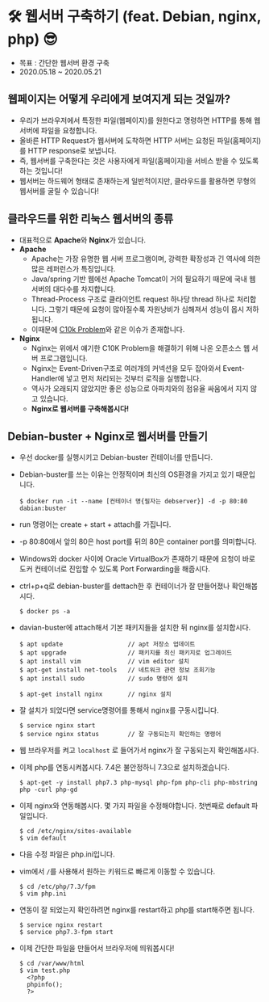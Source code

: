 # 🛠 웹서버 구축하기 (feat. Debian, nginx, php) 😎
- 목표 : 간단한 웹서버 환경 구축
- 2020.05.18 ~ 2020.05.21

## 웹페이지는 어떻게 우리에게 보여지게 되는 것일까?
- 우리가 브라우저에서 특정한 파일(웹페이지)를 원한다고 명령하면 HTTP를 통해 웹서버에 파일을 요청합니다.
- 올바른 HTTP Request가 웹서버에 도착하면 HTTP 서버는 요청된 파일(홈페이지)를 HTTP response로 보냅니다.
- 즉, 웹서버를 구축한다는 것은 사용자에게 파일(홈페이지)을 서비스 받을 수 있도록 하는 것입니다!
- 웹서버는 하드웨어 형태로 존재하는게 일반적이지만, 클라우드를 활용하면 무형의 웹서버를 굴릴 수 있습니다!

## 클라우드를 위한 리눅스 웹서버의 종류
- 대표적으로 <b>Apache</b>와 <b>Nginx</b>가 있습니다.
- <b>Apache</b>
  - Apache는 가장 유명한 웹 서버 프로그램이며, 강력한 확장성과 긴 역사에 의한 많은 레퍼런스가 특징입니다.
  - Java/spring 기반 웹에선 Apache Tomcat이 거의 필요하기 때문에 국내 웹 서버의 대다수를 차지합니다.
  - Thread-Process 구조로 클라이언트 request 하나당 thread 하나로 처리합니다. 그렇기 때문에 요청이 많아질수록 자원낭비가 심해져서 성능이 몹시 저하됩니다.
  - 이때문에 [C10k Problem](https://en.wikipedia.org/wiki/C10k_problem)와 같은 이슈가 존재합니다.
- <b>Nginx</b>
  - Nginx는 위에서 얘기한 C10K Problem을 해결하기 위해 나온 오픈소스 웹 서버 프로그램입니다.
  - Nginx는 Event-Driven구조로 여러개의 커넥션을 모두 잡아와서 Event-Handler에 넣고 먼저 처리되는 것부터 로직을 실행합니다.
  - 역사가 오래되지 않았지만 좋은 성능으로 아파치와의 점유율 싸움에서 지지 않고 있습니다.
  - <b>Nginx로 웹서버를 구축해봅시다!</b>
  
## Debian-buster + Nginx로 웹서버를 만들기
- 우선 docker를 실행시키고 Debian-buster 컨테이너를 만듭니다.
- Debian-buster를 쓰는 이유는 안정적이며 최신의 OS환경을 가지고 있기 때문입니다.
  ```
  $ docker run -it --name [컨테이너 명{필자는 debserver}] -d -p 80:80 dabian:buster
  ```
- run 명령어는 create + start + attach를 가집니다.
- -p 80:80에서 앞의 80은 host port를 뒤의 80은 container port를 의미합니다.
- Windows와 docker 사이에 Oracle VirtualBox가 존재하기 때문에 요청이 바로 도커 컨테이너로 진입할 수 있도록 Port Forwarding을 해줍시다.

- ctrl+p+q로 debian-buster를 dettach한 후 컨테이너가 잘 만들어졌나 확인해봅시다.
  ```
  $ docker ps -a
  ```
- davian-buster에 attach해서 기본 패키지들을 설치한 뒤 nginx를 설치합시다.
  ```
  $ apt update                  // apt 저장소 업데이트
  $ apt upgrade                 // 패키지를 최신 패키지로 업그레이드
  $ apt install vim             // vim editor 설치
  $ apt-get install net-tools   // 네트워크 관련 정보 조회기능
  $ apt install sudo            // sudo 명령어 설치
  
  $ apt-get install nginx       // nginx 설치
  ```
- 잘 설치가 되었다면 service명령어를 통해서 nginx를 구동시킵니다.
  ```
  $ service nginx start
  $ service nginx status        // 잘 구동되는지 확인하는 명령어
  ```
- 웹 브라우저를 켜고  ```localhost``` 로 들어가서 nginx가 잘 구동되는지 확인해봅시다.

- 이제 php를 연동시켜봅시다. 7.4은 불안정하니 7.3으로 설치하겠습니다.
  ```
  $ apt-get -y install php7.3 php-mysql php-fpm php-cli php-mbstring php -curl php-gd
  ```
- 이제 nginx와 연동해봅시다. 몇 가지 파일을 수정해야합니다. 첫번째로 default 파일입니다.
  ```
  $ cd /etc/nginx/sites-available
  $ vim default
  ```
- 다음 수정 파일은 php.ini입니다.
- vim에서 ```/```를 사용해서 원하는 키워드로 빠르게 이동할 수 있습니다.
  ```
  $ cd /etc/php/7.3/fpm
  $ vim php.ini
  ```
- 연동이 잘 되었는지 확인하려면 nginx를 restart하고 php를 start해주면 됩니다.
  ```
  $ service nginx restart
  $ service php7.3-fpm start
  ```
- 이제 간단한 파일을 만들어서 브라우저에 띄워봅시다!
  ```
  $ cd /var/www/html
  $ vim test.php
    <?php
    phpinfo();
    ?>
  ```
 
 ## 
    
